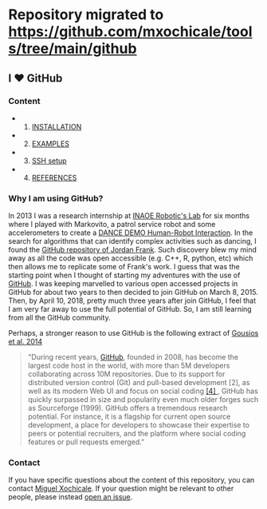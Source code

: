 # Repository migrated to https://github.com/mxochicale/tools/tree/main/github

## I :heart: GitHub 

### Content
* 1. [INSTALLATION](INSTALLATION.md)
* 2. [EXAMPLES](examples/)
* 3. [SSH setup](SSH.md)
* 4. [REFERENCES](references/README.md)

### Why I am using GitHub?
In 2013 I was a research internship at [INAOE Robotic's Lab](http://ccc.inaoep.mx/grupos/robotica.php)
for six months where I played with Markovito, a patrol service robot and some accelerometers
to create a [DANCE DEMO Human-Robot Interaction](https://www.youtube.com/watch?v=Kw-lZam_qZI).
In the search for algorithms that can identify complex activities such as 
dancing, I found the [GitHub repository of Jordan Frank](https://github.com/jwf/tdetools).
Such discovery blew my mind away as all the code was open accessible (e.g. C++, R, python, etc) 
which then allows me to replicate some of Frank's work.
I guess that was the starting point when I thought of starting my adventures with the use of [GitHub](https://en.wikipedia.org/wiki/GitHub).
I was keeping marvelled to various open accessed projects in GitHub for about two years to then decided to join GitHub on March 8, 2015.
Then, by April 10, 2018, pretty much three years after join GitHub, I feel 
that I am very far away to use the full potential of GitHub. 
So, I am still learning from all the GitHub community. 

Perhaps, a stronger reason to use GitHub is the following extract of 
 [Gousios et al. 2014](/references/lean-ghtorrent.pdf)

> "During recent years, [GitHub](https://en.wikipedia.org/wiki/GitHub),
founded in 2008, has become the largest code host in the world, with more
than 5M developers collaborating across 10M repositories.
Due to its support for distributed
version control (Git) and pull-based development [2], as well as
its modern Web UI and focus on social coding [ [4] ](/references/dabbish-cscw2012.pdf),
GitHub has quickly surpassed
in size and popularity even much older forges such as Sourceforge (1999).
GitHub offers a tremendous research potential. For instance, it is
a flagship for current open source development, a place for developers to
showcase their expertise to peers or potential recruiters, and
the platform where social coding features or pull requests emerged."

### Contact 
If you have specific questions about the content of this repository, you can contact 
[Miguel Xochicale](mailto:perez.xochicale@gmail.com?subject="[github]"). 
If your question might be relevant to other people, please instead 
[open an issue](https://github.com/mxochicale/github/issues).
